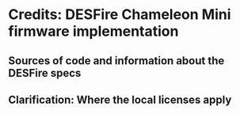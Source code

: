 # Credits: DESFire Chameleon Mini firmware implementation 

## Sources of code and information about the DESFire specs 

## Clarification: Where the local licenses apply 


